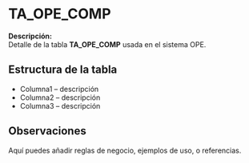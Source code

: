 # TA_OPE_COMP

**Descripción:**  
Detalle de la tabla **TA_OPE_COMP** usada en el sistema OPE.

## Estructura de la tabla
- Columna1 – descripción
- Columna2 – descripción
- Columna3 – descripción

## Observaciones
Aquí puedes añadir reglas de negocio, ejemplos de uso, o referencias.
